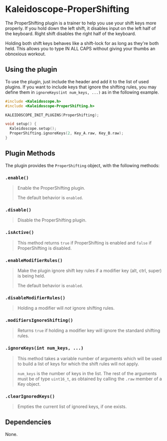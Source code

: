 # Kaleidoscope-ProperShifting

The ProperShifting plugin is a trainer to help you use your shift keys more properly. If you hold down the left shift, it disables input on the left half of the keyboard. Right shift disables the right half of the keyboard.

Holding both shift keys behaves like a shift-lock for as long as they're both held. This allows you to type IN ALL CAPS without giving your thumbs an obnoxious workout.

## Using the plugin

To use the plugin, just include the header and add it to the list of used plugins. If you want to include keys that ignore the shifting rules, you may define them in `ignoreKeys(int num_keys, ...)` as in the following example.

```c++
#include <Kaleidoscope.h>
#include <Kaleidoscope-ProperShifting.h>

KALEIDOSCOPE_INIT_PLUGINS(ProperShifting);

void setup() {
  Kaleidoscope.setup();
  ProperShifting.ignoreKeys(2, Key_A.raw, Key_B.raw);
}
```

## Plugin Methods

The plugin provides the `ProperShifting` object, with the following methods:

### `.enable()`

> Enable the ProperShifting plugin.
>
> The default behavior is `enabled`.

### `.disable()`

> Disable the ProperShifting plugin.

### `.isActive()`

> This method returns `true` if ProperShifting is enabled and `false` if
> ProperShifting is disabled.

### `.enableModifierRules()`

> Make the plugin ignore shift key rules if a modifier key (alt, ctrl, super) is being held.
>
> The default behavior is `enabled`.

### `.disableModifierRules()`

> Holding a modifier will *not* ignore shifting rules.

### `.modifiersIgnoreShifting()`

> Returns `true` if holding a modifier key will ignore the standard shifting rules.

### `.ignoreKeys(int num_keys, ...)`

> This method takes a variable number of arguments which will be used to
> build a list of keys for which the shift rules will not apply.
>
> `num_keys` is the number of keys in the list. The rest of the arguments
> must be of type `uint16_t`, as obtained by calling the `.raw` member of
> a Key object.

### `.clearIgnoredKeys()`

> Empties the current list of ignored keys, if one exists.

## Dependencies

None.
